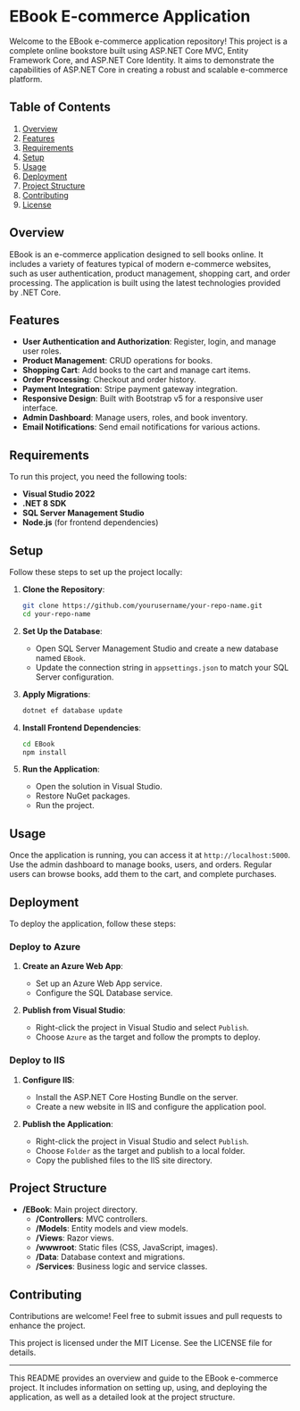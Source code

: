 # EBook E-commerce Application

Welcome to the EBook e-commerce application repository! This project is a complete online bookstore built using ASP.NET Core MVC, Entity Framework Core, and ASP.NET Core Identity. It aims to demonstrate the capabilities of ASP.NET Core in creating a robust and scalable e-commerce platform.

## Table of Contents

1. [Overview](#overview)
2. [Features](#features)
3. [Requirements](#requirements)
4. [Setup](#setup)
5. [Usage](#usage)
6. [Deployment](#deployment)
7. [Project Structure](#project-structure)
8. [Contributing](#contributing)
9. [License](#license)

## Overview

EBook is an e-commerce application designed to sell books online. It includes a variety of features typical of modern e-commerce websites, such as user authentication, product management, shopping cart, and order processing. The application is built using the latest technologies provided by .NET Core.

## Features

- **User Authentication and Authorization**: Register, login, and manage user roles.
- **Product Management**: CRUD operations for books.
- **Shopping Cart**: Add books to the cart and manage cart items.
- **Order Processing**: Checkout and order history.
- **Payment Integration**: Stripe payment gateway integration.
- **Responsive Design**: Built with Bootstrap v5 for a responsive user interface.
- **Admin Dashboard**: Manage users, roles, and book inventory.
- **Email Notifications**: Send email notifications for various actions.

## Requirements

To run this project, you need the following tools:

- **Visual Studio 2022**
- **.NET 8 SDK**
- **SQL Server Management Studio**
- **Node.js** (for frontend dependencies)

## Setup

Follow these steps to set up the project locally:

1. **Clone the Repository**:
   ```bash
   git clone https://github.com/yourusername/your-repo-name.git
   cd your-repo-name
   ```

2. **Set Up the Database**:
   - Open SQL Server Management Studio and create a new database named `EBook`.
   - Update the connection string in `appsettings.json` to match your SQL Server configuration.

3. **Apply Migrations**:
   ```bash
   dotnet ef database update
   ```

4. **Install Frontend Dependencies**:
   ```bash
   cd EBook
   npm install
   ```

5. **Run the Application**:
   - Open the solution in Visual Studio.
   - Restore NuGet packages.
   - Run the project.

## Usage

Once the application is running, you can access it at `http://localhost:5000`. Use the admin dashboard to manage books, users, and orders. Regular users can browse books, add them to the cart, and complete purchases.

## Deployment

To deploy the application, follow these steps:

### Deploy to Azure

1. **Create an Azure Web App**:
   - Set up an Azure Web App service.
   - Configure the SQL Database service.

2. **Publish from Visual Studio**:
   - Right-click the project in Visual Studio and select `Publish`.
   - Choose `Azure` as the target and follow the prompts to deploy.

### Deploy to IIS

1. **Configure IIS**:
   - Install the ASP.NET Core Hosting Bundle on the server.
   - Create a new website in IIS and configure the application pool.

2. **Publish the Application**:
   - Right-click the project in Visual Studio and select `Publish`.
   - Choose `Folder` as the target and publish to a local folder.
   - Copy the published files to the IIS site directory.

## Project Structure

- **/EBook**: Main project directory.
  - **/Controllers**: MVC controllers.
  - **/Models**: Entity models and view models.
  - **/Views**: Razor views.
  - **/wwwroot**: Static files (CSS, JavaScript, images).
  - **/Data**: Database context and migrations.
  - **/Services**: Business logic and service classes.

## Contributing

Contributions are welcome! Feel free to submit issues and pull requests to enhance the project.

This project is licensed under the MIT License. See the LICENSE file for details.

---

This README provides an overview and guide to the EBook e-commerce project. It includes information on setting up, using, and deploying the application, as well as a detailed look at the project structure.
